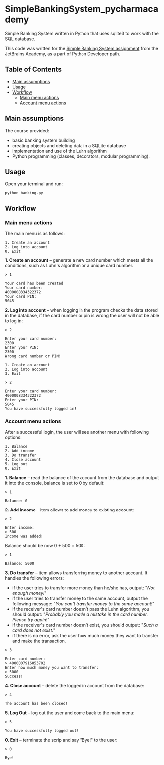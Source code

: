 # SimpleBankingSystem_pycharmacademy

Simple Banking System written in Python that uses sqlite3 to work with the SQL database.

This code was written for the [Simple Banking System assignment](https://hyperskill.org/projects/109) from the JetBrains Academy, as a part of Python Developer path.

## Table of Contents

* [Main assumptions](#main-assumptions)
* [Usage](#usage)
* [Workflow](#workflow)
  * [Main menu actions](#main-menu-actions)
  * [Account menu actions](#account-menu-actions)

## Main assumptions
The course provided:
* basic banking system building
* creating objects and deleting data in a SQLite database
* implementation and use of the Luhn algorithm 
* Python programming (classes, decorators, modular programming).


## Usage

Open your terminal and run:

```console
python banking.py
```
## Workflow
### Main menu actions

The main menu is as follows:

```console
1. Create an account
2. Log into account
0. Exit
```

**1. Create an account** – generate a new card number which meets all the conditions, such as Luhn's algorithm or a unique card number.

```console
> 1

Your card has been created
Your card number:
4000008334322372
Your card PIN:
5045
```

**2. Log into account** – when logging in the program checks the data stored in the database, if the card number or pin is wrong the user will not be able to log in:

```console
> 2

Enter your card number:
2300
Enter your PIN:
2300
Wrong card number or PIN!

1. Create an account
2. Log into account
3. Exit

> 2

Enter your card number:
4000008334322372
Enter your PIN:
5045
You have successfully logged in!
```

### Account menu actions

After a successful login, the user will see another menu with following options:

```console
1. Balance
2. Add income
3. Do transfer
4. Close account
5. Log out
0. Exit
```

**1. Balance** – read the balance of the account from the database and output it into the console, balance is set to 0 by default:

```console
> 1

Balance: 0
```

**2. Add income** – item allows to add money to existing account:

```console
> 2

Enter income:
> 500
Income was added!
```

Balance should be now 0 + 500 = 500:

```console
> 1

Balance: 5000
```

**3. Do transfer** – item allows transferring money to another account. It handles the following errors:

* if the user tries to transfer more money than he/she has, output: "_Not enough money!_"
* if the user tries to transfer money to the same account, output the following message: "_You can't transfer money to the same account!_"
* if the receiver's card number doesn’t pass the Luhn algorithm, you should output: "_Probably you made a mistake in the card number. Please try again!_"
* if the receiver's card number doesn’t exist, you should output: "_Such a card does not exist._"
* if there is no error, ask the user how much money they want to transfer and make the transaction.

```console
> 3

Enter card number:
> 4000007916053702
Enter how much money you want to transfer:
> 5000
Success!
```

**4. Close account** – delete the logged in account from the database:

```console
> 4

The account has been closed!
```

**5. Log Out** – log out the user and come back to the main menu:

```console
> 5

You have successfully logged out!
```

**0. Exit** – terminate the scrip and say "Bye!" to the user:

```console
> 0

Bye!
```
